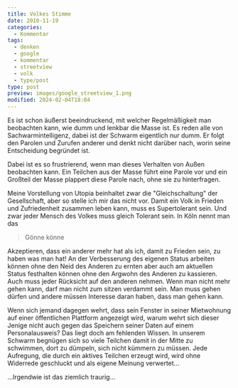```yaml
---
title: Volkes Stimme
date: 2010-11-19
categories:
  - Kommentar
tags:
  - denken
  - google
  - kommentar
  - streetview
  - volk
  - type/post
type: post
preview: images/google_streetview_1.png
modified: 2024-02-04T18:04
---
```


Es ist schon äußerst beeindruckend, mit welcher Regelmäßigkeit man beobachten kann, wie dumm und lenkbar die Masse ist. Es reden alle von Sachwarmintelligenz, dabei ist der Schwarm eigentlich nur dumm. Er folgt den Parolen und Zurufen anderer und denkt nicht darüber nach, worin seine Entscheidung begründet ist.

Dabei ist es so frustrierend, wenn man dieses Verhalten von Außen beobachten kann. Ein Teilchen aus der Masse führt eine Parole vor und ein Großteil der Masse plappert diese Parole nach, ohne sie zu hinterfragen.

Meine Vorstellung von Utopia beinhaltet zwar die "Gleichschaltung" der Gesellschaft, aber so stelle ich mir das nicht vor. Damit ein Volk in Frieden und Zufriedenheit zusammen leben kann, muss es Supertolerant sein. Und zwar jeder Mensch des Volkes muss gleich Tolerant sein. In Köln nennt man das

> Gönne könne

Akzeptieren, dass ein anderer mehr hat als ich, damit zu Frieden sein, zu haben was man hat! An der Verbesserung des eigenen Status arbeiten können ohne den Neid des Anderen zu ernten aber auch am aktuellen Status festhalten können ohne den Argwohn des Anderen zu kassieren. Auch muss jeder Rücksicht auf den anderen nehmen. Wenn man nicht mehr gehen kann, darf man nicht zum sitzen verdammt sein. Man muss gehen dürfen und andere müssen Interesse daran haben, dass man gehen kann.

Wenn sich jemand dagegen wehrt, dass sein Fenster in seiner Mietwohnung auf einer öffentlichen Plattform angezeigt wird, warum wehrt sich dieser Jenige nicht auch gegen das Speichern seiner Daten auf einem Personalausweis? Das liegt doch am fehlenden Wissen. In unserem Schwarm begnügen sich so viele Teilchen damit in der Mitte zu schwimmen, dort zu dümpeln, sich nicht kümmern zu müssen. Jede Aufregung, die durch ein aktives Teilchen erzeugt wird, wird ohne Widerrede geschluckt und als eigene Meinung verwertet...

...Irgendwie ist das ziemlich traurig...
